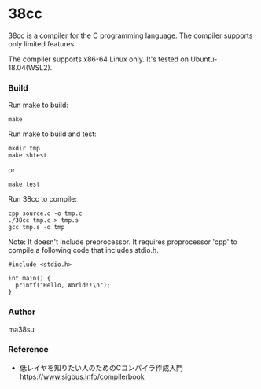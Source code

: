 # 38cc

38cc is a compiler for the C programming language. The compiler supports only limited features.

The compiler supports x86-64 Linux only. It's tested on Ubuntu-18.04(WSL2).

### Build

Run make to build:
```
make
```

Run make to build and test:
```
mkdir tmp
make shtest
```
or
```
make test
```

Run 38cc to compile:
```
cpp source.c -o tmp.c
./38cc tmp.c > tmp.s
gcc tmp.s -o tmp
```


Note: It doesn't include preprocessor. It requires proprocessor 'cpp' to compile a following code that includes stdio.h.

```
#include <stdio.h>

int main() {
  printf("Hello, World!!\n");
}
```

### Author
ma38su

### Reference

- 低レイヤを知りたい人のためのCコンパイラ作成入門 https://www.sigbus.info/compilerbook
